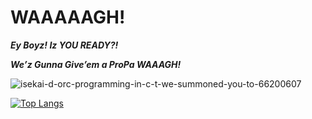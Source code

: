# WAAAAAGH!

***Ey Boyz! Iz YOU READY?!***


***We’z Gunna Give’em a ProPa WAAAGH!***







<!--
![Anurag's GitHub stats](https://github-readme-stats.vercel.app/api?username=wa1575&show_icons=true&theme=radical&hide=prs)
-->







![isekai-d-orc-programming-in-c-t-we-summoned-you-to-66200607](https://user-images.githubusercontent.com/67878157/110108360-6fb94280-7def-11eb-830b-3bc9e57f1e0f.png)

[![Top Langs](https://github-readme-stats.vercel.app/api/top-langs/?username=wa1575&layout=compact)](https://github.com/anuraghazra/github-readme-stats)





<!--
**wa1575/wa1575** is a ✨ _special_ ✨ repository because its `README.md` (this file) appears on your GitHub profile.

Here are some ideas to get you started:

- 🔭 I’m currently working on ...
- 🌱 I’m currently learning ...
- 👯 I’m looking to collaborate on ...
- 🤔 I’m looking for help with ...
- 💬 Ask me about ...
- 📫 How to reach me: ...
- 😄 Pronouns: ...
- ⚡ Fun fact: ...
-->

